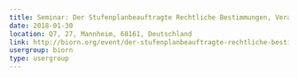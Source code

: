 ```yaml
---
title: Seminar: Der Stufenplanbeauftragte Rechtliche Bestimmungen, Verantwortlichkeiten und Schnittstellen im GMP-Umfeld
date: 2018-01-30
location: Q7, 27, Mannheim, 68161, Deutschland
link: http://biorn.org/event/der-stufenplanbeauftragte-rechtliche-bestimmungen-verantwortlichkeiten-und-schnittstellen-im-gmp-umfeld/
usergroup: biorn
type: usergroup
---
```

